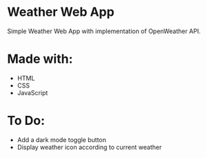 # Weather Web App

Simple Weather Web App with implementation of OpenWeather API.

# Made with:
* HTML
* CSS
* JavaScript

# To Do:
* Add a dark mode toggle button
* Display weather icon according to current weather